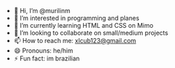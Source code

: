 - 👋 Hi, I’m @murilinm
- 👀 I’m interested in programming and planes
- 🌱 I’m currently learning HTML and CSS on Mimo
- 💞️ I’m looking to collaborate on small/medium projects
- 📫 How to reach me: xlcub123@gmail.com
- 😄 Pronouns: he/him
- ⚡ Fun fact: im brazilian

<!---
murilinm/murilinm is a ✨ special ✨ repository because its `README.md` (this file) appears on your GitHub profile.
You can click the Preview link to take a look at your changes.
--->

